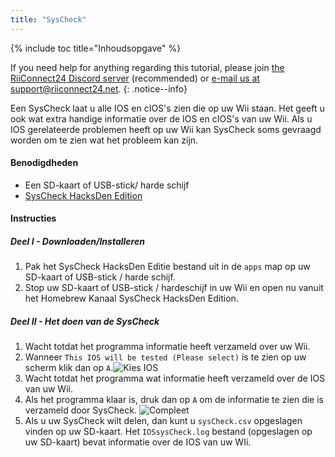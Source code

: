 ```yaml
---
title: "SysCheck"
---
```


{% include toc title="Inhoudsopgave" %}

If you need help for anything regarding this tutorial, please join [the RiiConnect24 Discord server](https://discord.gg/rc24) (recommended) or [e-mail us at support@riiconnect24.net](mailto:support@riiconnect24.net).
{: .notice--info}

Een SysCheck laat u alle IOS en cIOS's zien die op uw Wii staan. Het geeft u ook wat extra handige informatie over de IOS en cIOS's van uw Wii. Als u IOS gerelateerde problemen heeft op uw Wii kan SysCheck soms gevraagd worden om te zien wat het probleem kan zijn.

#### Benodigdheden

* Een SD-kaart of USB-stick/ harde schijf
* [SysCheck HacksDen Edition](/assets/files/SysCheckHDE.zip)

#### Instructies
##### Deel I - Downloaden/Installeren

1. Pak het SysCheck HacksDen Editie bestand uit in de `apps` map op uw SD-kaart of USB-stick / harde schijf.
2. Stop uw SD-kaart of USB-stick / hardeschijf in uw Wii en open nu vanuit het Homebrew Kanaal SysCheck HacksDen Edition.

##### Deel II - Het doen van de SysCheck

1. Wacht totdat het programma informatie heeft verzameld over uw Wii.
2. Wanneer `This IOS will be tested (Please select)` is te zien op uw scherm klik dan op `A`.![Kies IOS](/images/SysCheck/1.png)
3. Wacht totdat het programma wat informatie heeft verzameld over de IOS van uw Wii.
4. Als het programma klaar is, druk dan op `A` om de informatie te zien die is verzameld door SysCheck. ![Compleet](/images/SysCheck/2.png)
5. Als u uw SysCheck wilt delen, dan kunt u `sysCheck.csv` opgeslagen vinden op uw SD-kaart. Het `IOSsysCheck.log` bestand (opgeslagen op uw SD-kaart) bevat informatie over de IOS van uw WIi.

